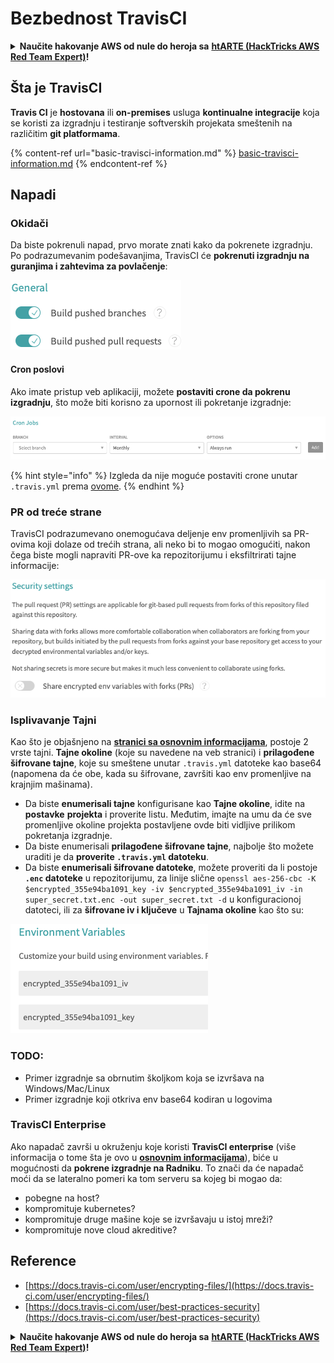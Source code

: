 # Bezbednost TravisCI

<details>

<summary><strong>Naučite hakovanje AWS od nule do heroja sa</strong> <a href="https://training.hacktricks.xyz/courses/arte"><strong>htARTE (HackTricks AWS Red Team Expert)</strong></a><strong>!</strong></summary>

Drugi načini podrške HackTricks-u:

* Ako želite da vidite **vašu kompaniju reklamiranu na HackTricks-u** ili **preuzmete HackTricks u PDF formatu** proverite [**PLANOVE ZA PRIJAVU**](https://github.com/sponsors/carlospolop)!
* Nabavite [**zvanični PEASS & HackTricks swag**](https://peass.creator-spring.com)
* Otkrijte [**Porodicu PEASS**](https://opensea.io/collection/the-peass-family), našu kolekciju ekskluzivnih [**NFT-ova**](https://opensea.io/collection/the-peass-family)
* **Pridružite se** 💬 [**Discord grupi**](https://discord.gg/hRep4RUj7f) ili [**telegram grupi**](https://t.me/peass) ili nas **pratite** na **Twitter-u** 🐦 [**@hacktricks\_live**](https://twitter.com/hacktricks\_live)**.**
* **Podelite svoje hakovanje trikove slanjem PR-ova na** [**HackTricks**](https://github.com/carlospolop/hacktricks) i [**HackTricks Cloud**](https://github.com/carlospolop/hacktricks-cloud) github repozitorijume.

</details>

## Šta je TravisCI

**Travis CI** je **hostovana** ili **on-premises** usluga **kontinualne integracije** koja se koristi za izgradnju i testiranje softverskih projekata smeštenih na različitim **git platformama**.

{% content-ref url="basic-travisci-information.md" %}
[basic-travisci-information.md](basic-travisci-information.md)
{% endcontent-ref %}

## Napadi

### Okidači

Da biste pokrenuli napad, prvo morate znati kako da pokrenete izgradnju. Po podrazumevanim podešavanjima, TravisCI će **pokrenuti izgradnju na guranjima i zahtevima za povlačenje**:

![](<../../.gitbook/assets/image (19) (1).png>)

#### Cron poslovi

Ako imate pristup veb aplikaciji, možete **postaviti crone da pokrenu izgradnju**, što može biti korisno za upornost ili pokretanje izgradnje:

![](<../../.gitbook/assets/image (42).png>)

{% hint style="info" %}
Izgleda da nije moguće postaviti crone unutar `.travis.yml` prema [ovome](https://github.com/travis-ci/travis-ci/issues/9162).
{% endhint %}

### PR od treće strane

TravisCI podrazumevano onemogućava deljenje env promenljivih sa PR-ovima koji dolaze od trećih strana, ali neko bi to mogao omogućiti, nakon čega biste mogli napraviti PR-ove ka repozitorijumu i eksfiltrirati tajne informacije:

![](<../../.gitbook/assets/image (1) (1) (1) (1) (1) (1) (1) (1) (1) (1) (1) (1) (1) (1) (1) (1) (1) (1) (1) (1) (1) (1) (1) (1).png>)

### Isplivavanje Tajni

Kao što je objašnjeno na [**stranici sa osnovnim informacijama**](basic-travisci-information.md), postoje 2 vrste tajni. **Tajne okoline** (koje su navedene na veb stranici) i **prilagođene šifrovane tajne**, koje su smeštene unutar `.travis.yml` datoteke kao base64 (napomena da će obe, kada su šifrovane, završiti kao env promenljive na krajnjim mašinama).

* Da biste **enumerisali tajne** konfigurisane kao **Tajne okoline**, idite na **postavke** **projekta** i proverite listu. Međutim, imajte na umu da će sve promenljive okoline projekta postavljene ovde biti vidljive prilikom pokretanja izgradnje.
* Da biste enumerisali **prilagođene šifrovane tajne**, najbolje što možete uraditi je da **proverite `.travis.yml` datoteku**.
* Da biste **enumerisali šifrovane datoteke**, možete proveriti da li postoje **`.enc` datoteke** u repozitorijumu, za linije slične `openssl aes-256-cbc -K $encrypted_355e94ba1091_key -iv $encrypted_355e94ba1091_iv -in super_secret.txt.enc -out super_secret.txt -d` u konfiguracionoj datoteci, ili za **šifrovane iv i ključeve** u **Tajnama okoline** kao što su:

![](<../../.gitbook/assets/image (71).png>)

### TODO:

* Primer izgradnje sa obrnutim školjkom koja se izvršava na Windows/Mac/Linux
* Primer izgradnje koji otkriva env base64 kodiran u logovima

### TravisCI Enterprise

Ako napadač završi u okruženju koje koristi **TravisCI enterprise** (više informacija o tome šta je ovo u [**osnovnim informacijama**](basic-travisci-information.md#travisci-enterprise)), biće u mogućnosti da **pokrene izgradnje na Radniku**. To znači da će napadač moći da se lateralno pomeri ka tom serveru sa kojeg bi mogao da:

* pobegne na host?
* kompromituje kubernetes?
* kompromituje druge mašine koje se izvršavaju u istoj mreži?
* kompromituje nove cloud akreditive?

## Reference

* [https://docs.travis-ci.com/user/encrypting-files/](https://docs.travis-ci.com/user/encrypting-files/)
* [https://docs.travis-ci.com/user/best-practices-security](https://docs.travis-ci.com/user/best-practices-security)

<details>

<summary><strong>Naučite hakovanje AWS od nule do heroja sa</strong> <a href="https://training.hacktricks.xyz/courses/arte"><strong>htARTE (HackTricks AWS Red Team Expert)</strong></a><strong>!</strong></summary>

Drugi načini podrške HackTricks-u:

* Ako želite da vidite **vašu kompaniju reklamiranu na HackTricks-u** ili **preuzmete HackTricks u PDF formatu** proverite [**PLANOVE ZA PRIJAVU**](https://github.com/sponsors/carlospolop)!
* Nabavite [**zvanični PEASS & HackTricks swag**](https://peass.creator-spring.com)
* Otkrijte [**Porodicu PEASS**](https://opensea.io/collection/the-peass-family), našu kolekciju ekskluzivnih [**NFT-ova**](https://opensea.io/collection/the-peass-family)
* **Pridružite se** 💬 [**Discord grupi**](https://discord.gg/hRep4RUj7f) ili [**telegram grupi**](https://t.me/peass) ili nas **pratite** na **Twitter-u** 🐦 [**@hacktricks\_live**](https://twitter.com/hacktricks\_live)**.**
* **Podelite svoje hakovanje trikove slanjem PR-ova na** [**HackTricks**](https://github.com/carlospolop/hacktricks) i [**HackTricks Cloud**](https://github.com/carlospolop/hacktricks-cloud) github repozitorijume.

</details>
